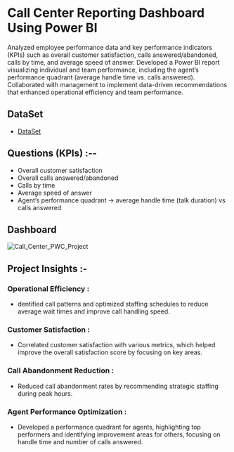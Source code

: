# Call Center Reporting Dashboard Using Power BI

Analyzed employee performance data and key performance indicators (KPIs) such as overall customer satisfaction, calls answered/abandoned, calls by time, and average speed of answer. Developed a Power BI report visualizing individual and team performance, including the agent’s performance quadrant (average handle time vs. calls answered). Collaborated with management to implement data-driven recommendations that enhanced operational efficiency and team performance.

## DataSet
- <a href="https://github.com/Tejaschaudhari0/TejasChaudhari0_Call_Center_Reporting/blob/main/01%20Call-Center-Dataset.xlsx">DataSet</a>

## Questions (KPIs) :--

- Overall customer satisfaction
- Overall calls answered/abandoned
- Calls by time
- Average speed of answer
- Agent’s performance quadrant -> average handle time (talk duration) vs calls answered

## Dashboard
  ![Call_Center_PWC_Project](https://github.com/user-attachments/assets/cfa0e274-d939-4f20-b208-2511eefd800e)

## Project Insights :-

### Operational Efficiency : 
- dentified call patterns and optimized staffing schedules to reduce average wait times and improve call handling speed.
### Customer Satisfaction :
- Correlated customer satisfaction with various metrics, which helped improve the overall satisfaction score by focusing on key areas.
### Call Abandonment Reduction :
- Reduced call abandonment rates by recommending strategic staffing during peak hours.
### Agent Performance Optimization :
- Developed a performance quadrant for agents, highlighting top performers and identifying improvement areas for others, focusing on handle time and number of calls answered.

 

